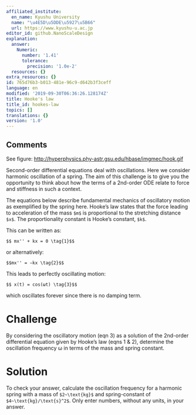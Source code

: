 ```yaml
---
affiliated_institute:
  en_name: Kyushu University
  name: "\u4E5D\u5DDE\u5927\u5B66"
  url: https://www.kyushu-u.ac.jp
editor_id: github.NanoScaleDesign
explanation:
  answer:
    Numeric:
      number: '1.41'
      tolerance:
        precision: '1.0e-2'
  resources: {}
extra_resources: {}
id: 765d76b3-b013-481e-96c9-d642b3f3ceff
language: en
modified: '2019-09-30T06:36:26.128174Z'
title: Hooke's law
title_id: hookes-law
topics: []
translations: {}
version: '1.0'
---
```


## Comments

See figure: http://hyperphysics.phy-astr.gsu.edu/hbase/imgmec/hook.gif

Second-order differential equations deal with oscillations. Here we consider harmonic oscillation of a spring. The aim of this challenge is to give you the opportunity to think about how the terms of a 2nd-order ODE relate to force and stiffness in such a context.

The equations below describe fundamental mechanics of oscillatory motion as exemplified by the spring here. Hooke’s law states that the force leading to acceleration of the mass `$m$` is proportional to the stretching distance `$x$`. The proportionality constant is Hooke’s constant, `$k$`.

This can be written as:

`$$ mx'' + kx = 0 \tag{1}$$`

or alternatively:

`$$mx'' = −kx \tag{2}$$` 

This leads to perfectly oscillating motion:

`$$ x(t) = cos(ωt) \tag{3}$$`

which oscillates forever since there is no damping term.

# Challenge

By considering the oscillatory motion (eqn 3) as a solution of the 2nd-order differential equation given by Hooke’s law (eqns 1 & 2), determine the oscillation frequency ω in terms of the mass and spring constant.

# Solution

To check your answer, calculate the oscillation frequency for a harmonic spring with a mass of `$2~\text{kg}$` and spring-constant of `$4~\text{kg}/\text{s}^2$`. Only enter numbers, without any units, in your answer.
